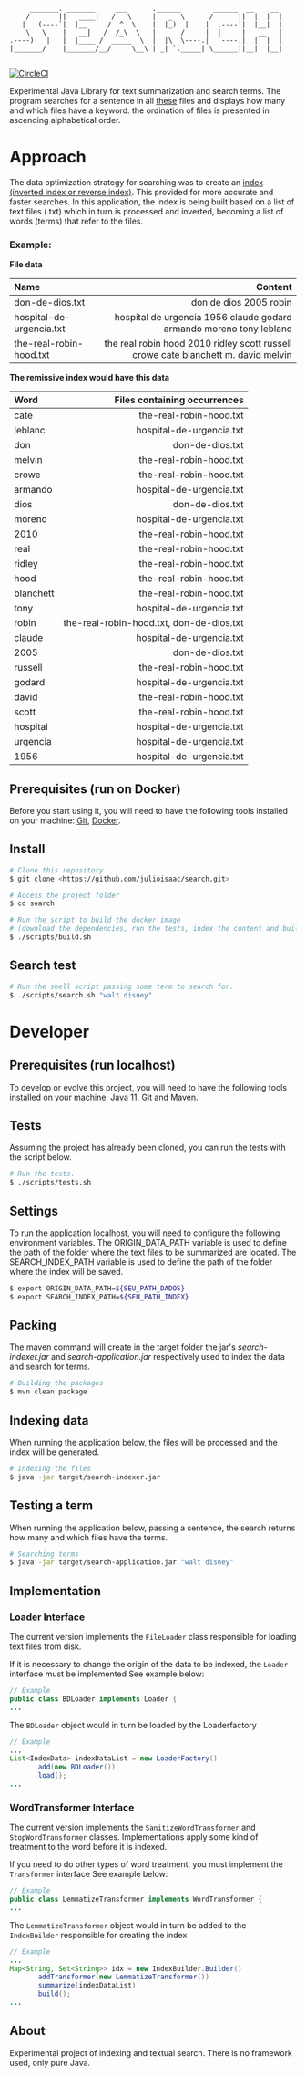 ```
     _______. _______     ___      .______        ______  __    __  
    /       ||   ____|   /   \     |   _  \      /      ||  |  |  | 
   |   (----`|  |__     /  ^  \    |  |_)  |    |  ,----'|  |__|  | 
    \   \    |   __|   /  /_\  \   |      /     |  |     |   __   | 
.----)   |   |  |____ /  _____  \  |  |\  \----.|  `----.|  |  |  | 
|_______/    |_______/__/     \__\ | _| `._____| \______||__|  |__| 
                                                                   
```
[![CircleCI](https://circleci.com/gh/julioisaac/search.svg?style=svg&circle-token=70c2b456bc1ac593c5525fea8730892c64053b47)](https://app.circleci.com/pipelines/github/julioisaac/search)

Experimental Java Library for text summarization and search terms.
The program searches for a sentence in all [these](https://github.com/julioisaac/archives/raw/main/movies.zip)
files and displays how many and which files have a keyword. the ordination
of files is presented in ascending alphabetical order.

# Approach
The data optimization strategy for searching was to create an [index (inverted index or reverse index)](https://en.wikipedia.org/wiki/Inverted_index). This provided for more accurate and faster searches.
In this application, the index is being built based on a list of text files (.txt) which in turn is processed and inverted, becoming a list of words (terms) that refer to the files.

### Example:

**File data**

| **Name**          | **Content**      |
| :------------- | -------------: |
| don-de-dios.txt           | don de dios 2005 robin                                                              |
| hospital-de-urgencia.txt  | hospital de urgencia 1956 claude godard armando moreno tony leblanc                 |
| the-real-robin-hood.txt   | the real robin hood 2010 ridley scott russell crowe cate blanchett m. david melvin  |

**The remissive index would have this data**

| **Word**       | **Files containing occurrences**            |
| :-------------| -------------:                              |
| cate          |   the-real-robin-hood.txt                   |
| leblanc       |   hospital-de-urgencia.txt                  |
| don           |   don-de-dios.txt                           |
| melvin        |   the-real-robin-hood.txt                   |
| crowe         |   the-real-robin-hood.txt                   |
| armando       |   hospital-de-urgencia.txt                  |
| dios          |   don-de-dios.txt                           |
| moreno        |   hospital-de-urgencia.txt                  |
| 2010          |   the-real-robin-hood.txt                   |
| real          |   the-real-robin-hood.txt                   |
| ridley        |   the-real-robin-hood.txt                   |
| hood          |   the-real-robin-hood.txt                   |
| blanchett     |   the-real-robin-hood.txt                   |
| tony          |   hospital-de-urgencia.txt                  |
| robin         |   the-real-robin-hood.txt, don-de-dios.txt  |
| claude        |   hospital-de-urgencia.txt                  |
| 2005          |   don-de-dios.txt                           |
| russell       |   the-real-robin-hood.txt                   |
| godard        |   hospital-de-urgencia.txt                  |
| david         |   the-real-robin-hood.txt                   |
| scott         |   the-real-robin-hood.txt                   |
| hospital      |   hospital-de-urgencia.txt                  |
| urgencia      |   hospital-de-urgencia.txt                  |
| 1956          |   hospital-de-urgencia.txt                  |

## Prerequisites (run on Docker)

Before you start using it, you will need to have the following tools installed on your machine:
[Git](https://git-scm.com), [Docker](https://www.docker.com/).


## Install

```bash
# Clone this repository
$ git clone <https://github.com/julioisaac/search.git>

# Access the project folder
$ cd search

# Run the script to build the docker image
# (download the dependencies, run the tests, index the content and build the docker image)
$ ./scripts/build.sh

```

## Search test

```bash
# Run the shell script passing some term to search for.
$ ./scripts/search.sh "walt disney"
```

# Developer

## Prerequisites (run localhost)

To develop or evolve this project, you will need to have the following tools installed on your machine: [Java 11](https://www.java.com/),
[Git](https://git-scm.com) and [Maven](https://maven.apache.org/).

## Tests

Assuming the project has already been cloned, you can run the tests with the script below.

```bash
# Run the tests.
$ ./scripts/tests.sh

```
## Settings

To run the application localhost, you will need to configure the following environment variables.
The ORIGIN_DATA_PATH variable is used to define the path of the folder where the text files to be summarized are located.
The SEARCH_INDEX_PATH variable is used to define the path of the folder where the index will be saved.
```bash
$ export ORIGIN_DATA_PATH=${SEU_PATH_DADOS}
$ export SEARCH_INDEX_PATH=${SEU_PATH_INDEX}
```

## Packing

The maven command will create in the target folder the jar's _search-indexer.jar_ and _search-application.jar_ respectively used to index the data and search for terms.
```bash
# Building the packages
$ mvn clean package

```

## Indexing data

When running the application below, the files will be processed and the index will be generated.
```bash
# Indexing the files
$ java -jar target/search-indexer.jar

```

## Testing a term

When running the application below, passing a sentence, the search returns how many and which files have the terms.
```bash
# Searching terms
$ java -jar target/search-application.jar "walt disney"

```

## Implementation

### Loader Interface

The current version implements the ```FileLoader``` class responsible for loading text files from disk.

If it is necessary to change the origin of the data to be indexed, the ```Loader``` interface must be implemented
See example below:
```java
// Example
public class BDLoader implements Loader {
...
```
The ```BDLoader``` object would in turn be loaded by the Loaderfactory
```java
// Example
...
List<IndexData> indexDataList = new LoaderFactory()
      .add(new BDLoader())
      .load();
...
```

### WordTransformer Interface

The current version implements the ```SanitizeWordTransformer``` and ```StopWordTransformer``` classes. Implementations apply some kind of treatment to the word before it is indexed.

If you need to do other types of word treatment, you must implement the ```Transformer``` interface
See example below:
```java
// Example
public class LemmatizeTransformer implements WordTransformer {
...
```
The ```LemmatizeTransformer``` object would in turn be added to the ```IndexBuilder``` responsible for creating the index
```java
// Example
...
Map<String, Set<String>> idx = new IndexBuilder.Builder()
      .addTransformer(new LemmatizeTransformer())
      .summarize(indexDataList)
      .build();
...
```

## About

Experimental project of indexing and textual search. There is no framework used, only pure Java.


